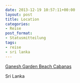 ```yaml
---
date: 2013-12-19 10:57:11+00:00
layout: post
title: Location
categories:
- Reise
post_format:
- Statusmitteilung
tags:
- reise
- sri lanka
---
```


[Ganesh Garden Beach Cabanas](http://goo.gl/maps/xTRZG)





Sri Lanka




